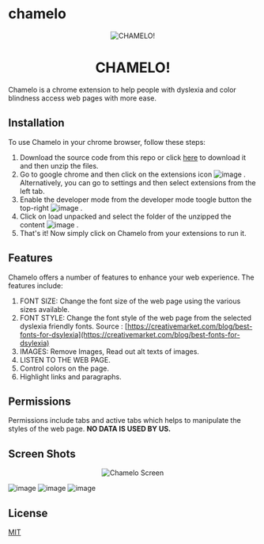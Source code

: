 # chamelo
<p align="center">
  <img src="https://user-images.githubusercontent.com/tannu610/Chamelo.png" alt="CHAMELO!"/>
  <h1 align="center"/>CHAMELO!</h1>
</p>


Chamelo is a chrome extension to help people with dyslexia and color blindness access web pages with more ease.

## Installation

To use Chamelo in your chrome browser, follow these steps:
1. Download the source code from this repo or click [here](https://github.com/tannu610/chamelo/archive/refs/heads/main.zip) to download it and then unzip the files.
2. Go to google chrome and then click on the extensions icon ![image](https://user-images.githubusercontent.com/65999534/185781474-0fd72351-4424-41a2-aaa1-471364032b2d.png)
. Alternatively, you can go to settings and then select extensions from the left tab.
3. Enable the developer mode from the developer mode toogle button the top-right ![image](https://user-images.githubusercontent.com/65999534/185781496-046ed1d8-ad0d-43b4-9e99-b415aba52049.png)
.
4. Click on load unpacked and select the folder of the unzipped the content ![image](https://user-images.githubusercontent.com/65999534/185781513-3372b565-a6b8-43c0-997c-0cdaa1940074.png)
.
5. That's it! Now simply click on Chamelo from your extensions to run it.

## Features

Chamelo offers a number of features to enhance your web experience. The features include:
1. FONT SIZE: Change the font size of the web page using the various sizes available. 
2. FONT STYLE: Change the font style of the web page from the selected dyslexia friendly fonts. Source : [https://creativemarket.com/blog/best-fonts-for-dsylexia](https://creativemarket.com/blog/best-fonts-for-dsylexia)
3. IMAGES: Remove Images, Read out alt texts of images.
4. LISTEN TO THE WEB PAGE.
5. Control colors on the page.
6. Highlight links and paragraphs.

## Permissions
Permissions include tabs and active tabs which helps to manipulate the styles of the web page. **NO DATA IS USED BY US.**


## Screen Shots
<p align="center">
  <img src="https://user-images.githubusercontent.com/65999534/185781708-674819ae-8ee7-4d97-b8a7-9c7a07219a47.png" alt="Chamelo Screen"/>
</p>

![image](https://user-images.githubusercontent.com/65999534/185781763-af709c69-0a06-4918-a978-96f9248b58f1.png)
![image](https://user-images.githubusercontent.com/65999534/185781826-33c396dd-0375-4aa6-b0d5-2f1583f132ca.png)
![image](https://user-images.githubusercontent.com/65999534/185781957-b8328634-1cd9-4899-9886-17973a301efa.png)


## License
[MIT](https://choosealicense.com/licenses/mit/)
